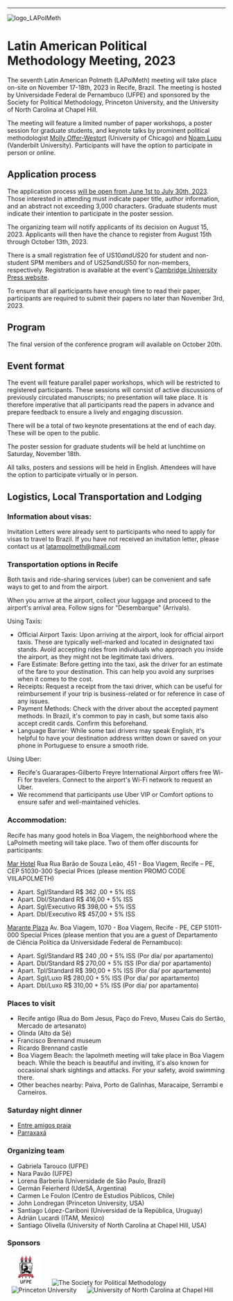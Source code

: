<!---
<a href="#register">Register</a> | <a href="#program">Program</a> | <a href="#logistics">Logistics</a>
-->
---
<img src="logo_LAPolMeth.png" alt="logo_LAPolMeth"> 

# Latin American Political Methodology Meeting, 2023

The seventh Latin American Polmeth (LAPolMeth) meeting will take place on-site on November 17-18th, 2023 in Recife, Brazil. The meeting is hosted by Universidade Federal de Pernambuco (UFPE) and sponsored by the Society for Political Methodology, Princeton University, and the University of North Carolina at Chapel Hill. 

The meeting will feature a limited number of paper workshops, a poster session for graduate students, and keynote talks by prominent political methodologist [‪Molly Offer-Westort](https://mollyow.github.io/) (University of Chicago) and [Noam Lupu](https://www.noamlupu.com/) (Vanderbilt University). Participants will have the option to participate in person or online. 

## Application process
The application process [will be open from June 1st to July 30th, 2023](https://www.cambridge.org/core/membership/spm/conferences). Those interested in attending must indicate paper title, author information, and an abstract not exceeding 3,000 characters. Graduate students must indicate their intention to participate in the poster session.

The organizing team will notify applicants of its decision on August 15, 2023. Applicants will then have the chance to register from August 15th through October 13th, 2023. 

There is a small registration fee of US$10 and US$20 for student and non-student SPM members and of US$25 and US$50 for non-members, respectively. Registration is available at the event's [Cambridge University Press website](https://www.cambridge.org/core/membership/spm/conferences).

To ensure that all participants have enough time to read their paper, participants are required to submit their papers no later than November 3rd, 2023. 

<!---
Authors will be provided with information on where to upload their manuscripts upon confirmation of acceptance.

## Registrarion
Registration for this event is now closed.
-->

## Program
The final version of the conference program will available on October 20th. 


## Event format
The event will feature parallel paper workshops, which will be restricted to registered participants. These sessions will consist of active discussions of previously circulated manuscripts; no presentation will take place. It is therefore imperative that all participants read the papers in advance and prepare feedback to ensure a lively and engaging discussion. 

<!---
To enable all participants to engage in productive conversation, authors are expected to submit complete drafts of their manuscripts no later than November 3rd, 2023. 
-->

There will be a total of two keynote presentations at the end of each day. These will be open to the public.

The poster session for graduate students will be held at lunchtime on Saturday, November 18th.

All talks, posters and sessions will be held in English. Attendees will have the option to participate virtually or in person. 

## Logistics, Local Transportation and Lodging 

### Information about visas: 

Invitation Letters were already sent to participants who need to apply for visas to travel to Brazil.  If you have not received an invitation letter, please contact us at latampolmeth@gmail.com

### Transportation options in Recife 

Both taxis and ride-sharing services (uber) can be convenient and safe ways to get to and from the airport.

When you arrive at the airport, collect your luggage and proceed to the airport's arrival area. Follow signs for "Desembarque" (Arrivals).

Using Taxis:
- Official Airport Taxis: Upon arriving at the airport, look for official airport taxis. These are typically well-marked and located in designated taxi stands. Avoid accepting rides from individuals who approach you inside the airport, as they might not be legitimate taxi drivers.
- Fare Estimate: Before getting into the taxi, ask the driver for an estimate of the fare to your destination. This can help you avoid any surprises when it comes to the cost.
- Receipts: Request a receipt from the taxi driver, which can be useful for reimbursement if your trip is business-related or for reference in case of any issues.
- Payment Methods: Check with the driver about the accepted payment methods. In Brazil, it's common to pay in cash, but some taxis also accept credit cards. Confirm this beforehand.
- Language Barrier: While some taxi drivers may speak English, it's helpful to have your destination address written down or saved on your phone in Portuguese to ensure a smooth ride.

Using Uber:
- Recife's Guararapes-Gilberto Freyre International Airport offers free Wi-Fi for travelers. Connect to the airport's Wi-Fi network to request an Uber. 
- We recommend that participants use Uber VIP or Comfort options to ensure safer and well-maintained vehicles.

### Accommodation: 
Recife has many good hotels in Boa Viagem, the neighborhood where the LaPolmeth meeting will take place. Two of them offer discounts for participants: 

[Mar Hotel](https://www.marhotel.com.br/)
Rua Rua Barão de Souza Leão, 451 - Boa Viagem, Recife – PE, CEP 51030-300
Special Prices (please mention PROMO CODE VIILAPOLMETH) 
- Apart. Sgl/Standard   R$ 362 ,00 + 5% ISS 
- Apart. Dbl/Standard  R$ 416,00 + 5% ISS 
- Apart. Sgl/Executivo   R$ 398,00 + 5% ISS 
- Apart. Dbl/Executivo  R$ 457,00 + 5% ISS 


[Marante Plaza](https://marante.com.br/)
Av. Boa Viagem, 1070 - Boa Viagem, Recife - PE, CEP 51011-000
Special Prices (please mention that you are a guest of Departamento de Ciência Política da Universidade Federal de Pernambuco):
- Apart. Sgl/Standard   R$ 240 ,00 + 5% ISS (Por dia/ por apartamento)
- Apart. Dbl/Standard  R$ 270,00 + 5% ISS (Por dia/ por apartamento)
- Apart. Tpl/Standard  R$ 390,00 + 5% ISS (Por dia/ por apartamento)
- Apart. Sgl/Luxo   R$ 280,00 + 5% ISS (Por dia/ por apartamento)
- Apart. Dbl/Luxo  R$ 310,00 + 5% ISS (Por dia/ por apartamento)

### Places to visit
- Recife antigo (Rua do Bom Jesus, Paço do Frevo, Museu Cais do Sertão, Mercado de artesanato)
- Olinda (Alto da Sé)
- Francisco Brennand museum 
- Ricardo Brennand castle  
- Boa Viagem Beach: the lapolmeth meeting will take place in Boa Viagem beach. While the beach is beautiful and inviting, it's also known for occasional shark sightings and attacks. For your safety, avoid swimming there.
- Other beaches nearby: Paiva, Porto de Galinhas, Maracaípe, Serrambi e Carneiros. 

### Saturday night dinner 
- [Entre amigos praia](https://www.instagram.com/praiaentreamigos/)
- [Parraxaxá](https://www.instagram.com/parraxaxa/)

### Organizing team
- Gabriela Tarouco (UFPE)
- Nara Pavão (UFPE)
- Lorena Barberia (Universidade de São Paulo, Brazil)
- Germán Feierherd (UdeSA, Argentina)
- Carmen Le Foulon (Centro de Estudios Públicos, Chile)
- John Londregan (Princeton University, USA)
- Santiago López-Cariboni (Universidad de la República, Uruguay)
- Adrián Lucardi (ITAM, Mexico)
- Santiago Olivella (University of North Carolina at Chapel Hill, USA)


### Sponsors
<img src="logo_ufpe.png" alt="UFPE" height="70" hspace="10"> <img src="logo_PolMeth.png" alt="The Society for Political Methodology" height="50" hspace="10"> <img src="logo_Princeton.jpg" alt="Princeton University" height="50" hspace="10"> <img src="logo_UNC.jpg" alt="University of North Carolina at Chapel Hill" height="50" hspace="10">
